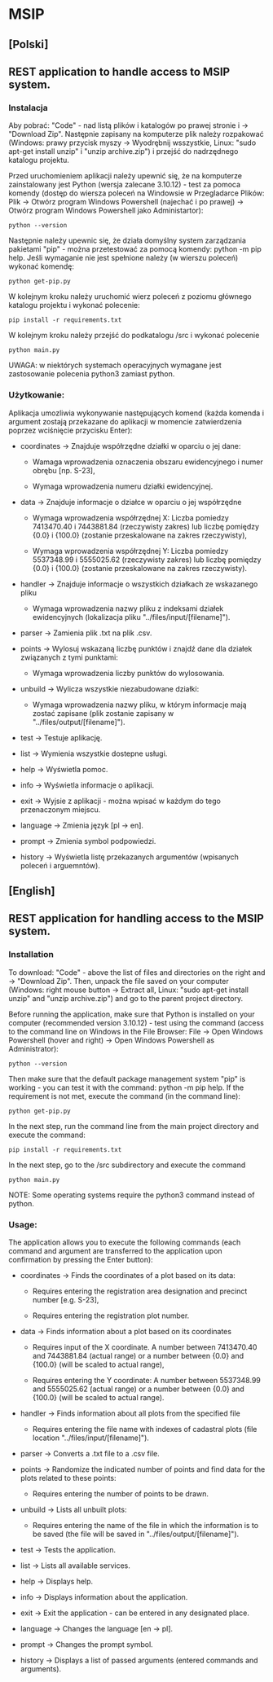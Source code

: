 # MSIP

## [Polski]

## REST application to handle access to MSIP system.

### Instalacja

Aby pobrać: "Code" - nad listą plików i katalogów po prawej stronie i -> "Download Zip". Następnie zapisany na komputerze plik należy rozpakować (Windows: prawy przycisk myszy -> Wyodrębnij wsszystkie, Linux: "sudo apt-get install unzip" i "unzip archive.zip") i przejść do nadrzędnego katalogu projektu.

Przed uruchomieniem aplikacji należy upewnić się, że na komputerze zainstalowany jest Python (wersja zalecane 3.10.12) - test za pomoca komendy (dostęp do wiersza poleceń na Windowsie w Przegladarce Plików: Plik -> Otwórz program Windows Powershell (najechać i po prawej) -> Otwórz program Windows Powershell jako Administartor):

    python --version

Następnie należy upewnic się, że działa domyślny system zarządzania pakietami "pip" - można przetestować za pomocą komendy: python -m pip help. Jeśli wymaganie nie jest spełnione należy (w wierszu poleceń) wykonać komendę: 

    python get-pip.py

W kolejnym kroku należy uruchomić wierz poleceń z poziomu głównego katalogu projektu i wykonać polecenie: 

    pip install -r requirements.txt 

W kolejnym kroku należy przejść do podkatalogu /src i wykonać polecenie 

    python main.py

UWAGA: w niektórych systemach operacyjnych wymagane jest zastosowanie polecenia python3 zamiast python.


### Użytkowanie:

Aplikacja umozliwia wykonywanie następujących komend (każda komenda i argument zostają przekazane do aplikacji w momencie zatwierdzenia poprzez wciśnięcie przycisku Enter):

&NewLine;
&NewLine;

* coordinates  -> Znajduje współrzędne działki w oparciu o jej dane:

    * Wamaga wprowadzenia oznaczenia obszaru ewidencyjnego i numer obrębu [np. S-23],

    * Wymaga wprowadzenia numeru działki ewidencyjnej.

&NewLine;
&NewLine;

* data         -> Znajduje informacje o działce w oparciu o jej współrzędne

    * Wymaga wprowadzenia współrzędnej X: Liczba pomiedzy 7413470.40 i 7443881.84 (rzeczywisty zakres) lub liczbę pomiędzy {0.0} i {100.0} (zostanie przeskalowane na zakres rzeczywisty),

    * Wymaga wprowadzenia współrzędnej Y: Liczba pomiedzy 5537348.99 i 5555025.62 (rzeczywisty zakres) lub liczbę pomiędzy {0.0} i {100.0} (zostanie przeskalowane na zakres rzeczywisty).

&NewLine;
&NewLine;

* handler      -> Znajduje informacje o wszystkich działkach ze wskazanego pliku

    * Wymaga wprowadzenia nazwy pliku z indeksami działek ewidencyjnych (lokalizacja pliku "../files/input/[filename]").

&NewLine;
&NewLine;

* parser       -> Zamienia plik .txt na plik .csv.

&NewLine;
&NewLine;

* points       -> Wylosuj wskazaną liczbę punktów i znajdź dane dla działek związanych z tymi punktami:

    * Wymaga wprowadzenia liczby punktów do wylosowania.

&NewLine;
&NewLine;

* unbuild      -> Wylicza wszystkie niezabudowane działki:

    * Wymaga wprowadzenia nazwy pliku, w którym informacje mają zostać zapisane (plik zostanie zapisany w "../files/output/[filename]").

&NewLine;
&NewLine;

* test         -> Testuje aplikację.

&NewLine;
&NewLine;

* list         -> Wymienia wszystkie dostepne usługi.

&NewLine;
&NewLine;

* help         -> Wyświetla pomoc.

&NewLine;
&NewLine;

* info         -> Wyświetla informacje o aplikacji.

&NewLine;
&NewLine;

* exit         -> Wyjsie z aplikacji - można wpisać w każdym do tego przenaczonym miejscu.

&NewLine;
&NewLine;

* language     -> Zmienia język [pl -> en].

&NewLine;
&NewLine;

* prompt       -> Zmienia symbol podpowiedzi.

&NewLine;
&NewLine;

* history      -> Wyświetla listę przekazanych argumentów (wpisanych poleceń i arguemntów).


## [English]

## REST application for handling access to the MSIP system.

### Installation

To download: "Code" - above the list of files and directories on the right and -> "Download Zip". Then, unpack the file saved on your computer (Windows: right mouse button -> Extract all, Linux: "sudo apt-get install unzip" and "unzip archive.zip") and go to the parent project directory.

Before running the application, make sure that Python is installed on your computer (recommended version 3.10.12) - test using the command (access to the command line on Windows in the File Browser: File -> Open Windows Powershell (hover and right) -> Open Windows Powershell as Administrator):

    python --version

Then make sure that the default package management system "pip" is working - you can test it with the command: python -m pip help. If the requirement is not met, execute the command (in the command line):

    python get-pip.py

In the next step, run the command line from the main project directory and execute the command:

    pip install -r requirements.txt

In the next step, go to the /src subdirectory and execute the command

    python main.py

NOTE: Some operating systems require the python3 command instead of python.

### Usage:

The application allows you to execute the following commands (each command and argument are transferred to the application upon confirmation by pressing the Enter button):

&NewLine;
&NewLine;

* coordinates  -> Finds the coordinates of a plot based on its data:

    * Requires entering the registration area designation and precinct number [e.g. S-23],

    * Requires entering the registration plot number.

&NewLine;
&NewLine;

* data         -> Finds information about a plot based on its coordinates

    * Requires input of the X coordinate. A number between 7413470.40 and 7443881.84 (actual range) or a number between {0.0} and {100.0} (will be scaled to actual range),

    * Requires entering the Y coordinate: A number between 5537348.99 and 5555025.62 (actual range) or a number between {0.0} and {100.0} (will be scaled to actual range).

&NewLine;
&NewLine;

* handler      -> Finds information about all plots from the specified file

    * Requires entering the file name with indexes of cadastral plots (file location "../files/input/[filename]").

&NewLine;
&NewLine;

* parser       -> Converts a .txt file to a .csv file.

&NewLine;
&NewLine;

* points       -> Randomize the indicated number of points and find data for the plots related to these points:

    * Requires entering the number of points to be drawn.

&NewLine;
&NewLine;

* unbuild      -> Lists all unbuilt plots:

    * Requires entering the name of the file in which the information is to be saved (the file will be saved in "../files/output/[filename]").

&NewLine;
&NewLine;

* test         -> Tests the application.

&NewLine;
&NewLine;

* list         -> Lists all available services.

&NewLine;
&NewLine;

* help         -> Displays help.

&NewLine;
&NewLine;

* info         -> Displays information about the application.

&NewLine;
&NewLine;

* exit         -> Exit the application - can be entered in any designated place.

&NewLine;
&NewLine;

* language     -> Changes the language [en -> pl].

&NewLine;
&NewLine;

* prompt       -> Changes the prompt symbol.

&NewLine;
&NewLine;

* history      -> Displays a list of passed arguments (entered commands and arguments).